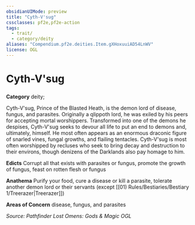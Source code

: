```yaml
---
obsidianUIMode: preview
title: "Cyth-V'sug"
cssclasses: pf2e,pf2e-action
tags:
  - trait/
  - category/deity
aliases: "Compendium.pf2e.deities.Item.gXHoxuuiAD54LnWV"
license: OGL
---
```

# Cyth-V'sug

### 

**Category** deity; 




Cyth-V'sug, Prince of the Blasted Heath, is the demon lord of disease, fungus, and parasites. Originally a qlippoth lord, he was exiled by his peers for accepting mortal worshippers. Transformed into one of the demons he despises, Cyth-V'sug seeks to devour all life to put an end to demons and, ultimately, himself. He most often appears as an enormous draconic figure of snarled vines, fungal growths, and flailing tentacles. Cyth-V'sug is most often worshipped by recluses who seek to bring decay and destruction to their environs, though denizens of the Darklands also pay homage to him.

**Edicts** Corrupt all that exists with parasites or fungus, promote the growth of fungus, feast on rotten flesh or fungus

**Anathema** Purify your food, cure a disease or kill a parasite, tolerate another demon lord or their servants (except [[01) Rules/Bestiaries/Bestiary 1/Treerazer|Treerazer]])

**Areas of Concern** disease, fungus, and parasites

*Source: Pathfinder Lost Omens: Gods & Magic*
*OGL*
